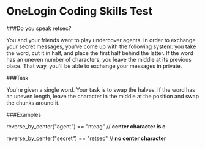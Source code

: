 # OneLogin Coding Skills Test

###Do you speak retsec?

You and your friends want to play undercover agents. In order to exchange your secret messages, you've come up with the following system: you take the word, cut it in half, and place the first half behind the latter. If the word has an uneven number of characters, you leave the middle at its previous place. That way, you'll be able to exchange your messages in private.

###Task

You're given a single word. Your task is to swap the halves. If the word has an uneven length, leave the character in the middle at the position and swap the chunks around it.

###Examples

reverse\_by\_center("agent") == "nteag"  // **center character is e**

reverse\_by\_center("secret") == "retsec" // **no center character**